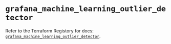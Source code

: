 # `grafana_machine_learning_outlier_detector`

Refer to the Terraform Registory for docs: [`grafana_machine_learning_outlier_detector`](https://registry.terraform.io/providers/grafana/grafana/3.16.0/docs/resources/machine_learning_outlier_detector).
